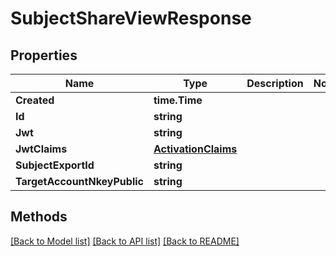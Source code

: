 # SubjectShareViewResponse

## Properties

Name | Type | Description | Notes
------------ | ------------- | ------------- | -------------
**Created** | **time.Time** |  | 
**Id** | **string** |  | 
**Jwt** | **string** |  | 
**JwtClaims** | [**ActivationClaims**](ActivationClaims.md) |  | 
**SubjectExportId** | **string** |  | 
**TargetAccountNkeyPublic** | **string** |  | 

## Methods


[[Back to Model list]](../README.md#documentation-for-models) [[Back to API list]](../README.md#documentation-for-api-endpoints) [[Back to README]](../README.md)



